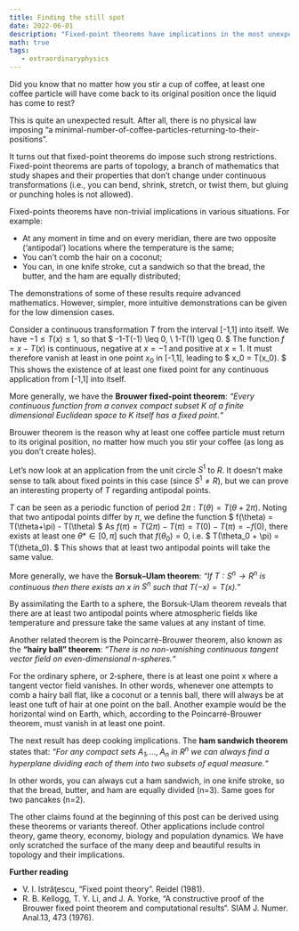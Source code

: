 ```yaml
---
title: Finding the still spot
date: 2022-06-01
description: "Fixed-point theorems have implications in the most unexpected places, from meteorology to cutting sandwiches."
math: true
tags:
   - extraordinaryphysics
---
```


Did you know that no matter how you stir a cup of coffee, at least one coffee particle will have come back to its original position once the liquid has come to rest?

This is quite an unexpected result. After all, there is no physical law imposing “a minimal-number-of-coffee-particles-returning-to-their-positions”.

It turns out that fixed-point theorems do impose such strong restrictions. Fixed-point theorems are parts of topology, a branch of mathematics that study shapes and their properties that don’t change under continuous transformations (i.e., you can bend, shrink, stretch, or twist them, but gluing or punching holes is not allowed).

Fixed-points theorems have non-trivial implications in various situations. For example:
- At any moment in time and on every meridian, there are two opposite (‘antipodal’) locations where the temperature is the same;
- You can’t comb the hair on a coconut;
- You can, in one knife stroke, cut a sandwich so that the bread, the butter, and the ham are equally distributed;

The demonstrations of some of these results require advanced mathematics. However, simpler, more intuitive demonstrations can be given for the low dimension cases.

Consider a continuous transformation $T$ from the interval [-1,1] into itself. We have $-1 \leq T(x) \leq 1$, so that
 $
-1-T(-1) \leq 0, \ 1-T(1) \geq 0.
$
The function $f = x-T(x)$ is continuous, negative at $x=-1$ and positive at $x=1$. It must therefore vanish at least in one point $x_0$ in [-1,1], leading to
$
x_0 = T(x_0).
$
This shows the existence of at least one fixed point for any continuous application from [-1,1] into itself.

More generally, we have the **Brouwer fixed-point theorem**: *“Every continuous function from a convex compact subset K of a finite dimensional Euclidean space to K itself has a fixed point.“*

Brouwer theorem is the reason why at least one coffee particle must return to its original position, no matter how much you stir your coffee (as long as you don’t create holes).

Let’s now look at an application from the unit circle $S^1$ to $R$. It doesn’t make sense to talk about fixed points in this case (since $S^1 \neq R$), but we can prove an interesting property of $T$ regarding antipodal points. 

$T$ can be seen as a periodic function of period $2\pi: T(\theta) = T(\theta+2\pi)$. Noting that two antipodal points differ by $\pi$, we define the function
 $
f(\theta) = T(\theta+\pi) - T(\theta)
$
As $f(\pi) = T(2\pi)-T(\pi) = T(0)-T(\pi) = -f(0)$, there exists at least one $θ* \in [0, \pi]$ such that $f(θ_0)=0$, i.e.
 $
T(\theta_0 + \pi) = T(\theta_0).
$
This shows that at least two antipodal points will take the same value. 

More generally, we have the **Borsuk–Ulam theorem**: *“If $T: S^n → R^n$ is continuous then there exists an $x$ in $S^n$ such that $T(-x) = T(x)$.”*

By assimilating the Earth to a sphere, the Borsuk-Ulam theorem reveals that there are at least two antipodal points where atmospheric fields like temperature and pressure take the same values at any instant of time.

Another related theorem is the Poincarré-Brouwer theorem, also known as the **“hairy ball” theorem**: *“There is no non-vanishing continuous tangent vector field on even-dimensional n-spheres.“*

For the ordinary sphere, or 2‑sphere, there is at least one point x where a tangent vector field vanishes. In other words, whenever one attempts to comb a hairy ball flat, like a coconut or a tennis ball, there will always be at least one tuft of hair at one point on the ball. Another example would be the horizontal wind on Earth, which, according to the Poincarré-Brouwer theorem, must vanish in at least one point.

The next result has deep cooking implications. The **ham sandwich theorem** states that: *“For any compact sets $A_1, …, A_n$ in $R^n$ we can always find a hyperplane dividing each of them into two subsets of equal measure.“*

In other words, you can always cut a ham sandwich, in one knife stroke, so that the bread, butter, and ham are equally divided (n=3). Same goes for two pancakes (n=2).

The other claims found at the beginning of this post can be derived using these theorems or variants thereof. Other applications include control theory, game theory, economy, biology and population dynamics. We have only scratched the surface of the many deep and beautiful results in topology and their implications.
 
**Further reading**
- V. I. Istrăţescu, “Fixed point theory”. Reidel (1981).
- R. B. Kellogg, T. Y. Li, and J. A. Yorke, “A constructive proof of the Brouwer fixed point theorem and computational results“. SIAM J. Numer. Anal.13, 473 (1976).
